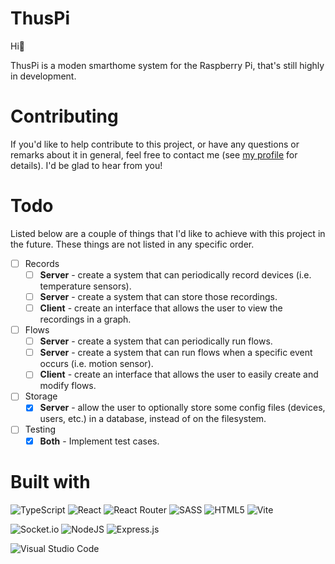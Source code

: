 # ThusPi

Hi👋

ThusPi is a moden smarthome system for the Raspberry Pi, that's still highly in development.

# Contributing

If you'd like to help contribute to this project, or have any questions or remarks about it in general, feel free to contact me (see [my profile](https://github.com/tjallingf/) for details). I'd be glad to hear from you!

# Todo

Listed below are a couple of things that I'd like to achieve with this project in the future. These things are not listed in any specific order.

- [ ] Records
  - [ ] **Server** - create a system that can periodically record devices (i.e. temperature sensors).
  - [ ] **Server** - create a system that can store those recordings.
  - [ ] **Client** - create an interface that allows the user to view the recordings in a graph.
- [ ] Flows
  - [ ] **Server** - create a system that can periodically run flows.
  - [ ] **Server** - create a system that can run flows when a specific event occurs (i.e. motion sensor).
  - [ ] **Client** - create an interface that allows the user to easily create and modify flows.
- [ ] Storage
  - [x] **Server** - allow the user to optionally store some config files (devices, users, etc.) in a database, instead of on the filesystem.
- [ ] Testing
  - [x] **Both** - Implement test cases.

# Built with

![TypeScript](https://img.shields.io/badge/typescript-%23007ACC.svg?style=for-the-badge&logo=typescript&logoColor=white)
![React](https://img.shields.io/badge/react-%2320232a.svg?style=for-the-badge&logo=react&logoColor=%2361DAFB)
![React Router](https://img.shields.io/badge/React_Router-CA4245?style=for-the-badge&logo=react-router&logoColor=white)
![SASS](https://img.shields.io/badge/SASS-hotpink.svg?style=for-the-badge&logo=SASS&logoColor=white)
![HTML5](https://img.shields.io/badge/html5-%23E34F26.svg?style=for-the-badge&logo=html5&logoColor=white)
![Vite](https://img.shields.io/badge/vite-%23646CFF.svg?style=for-the-badge&logo=vite&logoColor=white)

![Socket.io](https://img.shields.io/badge/Socket.io-black?style=for-the-badge&logo=socket.io&badgeColor=010101)
![NodeJS](https://img.shields.io/badge/node.js-6DA55F?style=for-the-badge&logo=node.js&logoColor=white)
![Express.js](https://img.shields.io/badge/express.js-%23404d59.svg?style=for-the-badge&logo=express&logoColor=%2361DAFB)

![Visual Studio Code](https://img.shields.io/badge/Visual%20Studio%20Code-0078d7.svg?style=for-the-badge&logo=visual-studio-code&logoColor=white)
